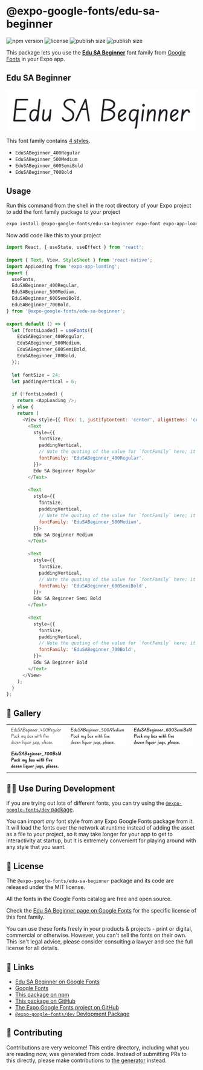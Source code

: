 # @expo-google-fonts/edu-sa-beginner

![npm version](https://flat.badgen.net/npm/v/@expo-google-fonts/edu-sa-beginner)
![license](https://flat.badgen.net/github/license/expo/google-fonts)
![publish size](https://flat.badgen.net/packagephobia/install/@expo-google-fonts/edu-sa-beginner)
![publish size](https://flat.badgen.net/packagephobia/publish/@expo-google-fonts/edu-sa-beginner)

This package lets you use the [**Edu SA Beginner**](https://fonts.google.com/specimen/Edu+SA+Beginner) font family from [Google Fonts](https://fonts.google.com/) in your Expo app.

## Edu SA Beginner

![Edu SA Beginner](./font-family.png)

This font family contains [4 styles](#-gallery).

- `EduSABeginner_400Regular`
- `EduSABeginner_500Medium`
- `EduSABeginner_600SemiBold`
- `EduSABeginner_700Bold`

## Usage

Run this command from the shell in the root directory of your Expo project to add the font family package to your project
```sh
expo install @expo-google-fonts/edu-sa-beginner expo-font expo-app-loading
```

Now add code like this to your project
```js
import React, { useState, useEffect } from 'react';

import { Text, View, StyleSheet } from 'react-native';
import AppLoading from 'expo-app-loading';
import {
  useFonts,
  EduSABeginner_400Regular,
  EduSABeginner_500Medium,
  EduSABeginner_600SemiBold,
  EduSABeginner_700Bold,
} from '@expo-google-fonts/edu-sa-beginner';

export default () => {
  let [fontsLoaded] = useFonts({
    EduSABeginner_400Regular,
    EduSABeginner_500Medium,
    EduSABeginner_600SemiBold,
    EduSABeginner_700Bold,
  });

  let fontSize = 24;
  let paddingVertical = 6;

  if (!fontsLoaded) {
    return <AppLoading />;
  } else {
    return (
      <View style={{ flex: 1, justifyContent: 'center', alignItems: 'center' }}>
        <Text
          style={{
            fontSize,
            paddingVertical,
            // Note the quoting of the value for `fontFamily` here; it expects a string!
            fontFamily: 'EduSABeginner_400Regular',
          }}>
          Edu SA Beginner Regular
        </Text>

        <Text
          style={{
            fontSize,
            paddingVertical,
            // Note the quoting of the value for `fontFamily` here; it expects a string!
            fontFamily: 'EduSABeginner_500Medium',
          }}>
          Edu SA Beginner Medium
        </Text>

        <Text
          style={{
            fontSize,
            paddingVertical,
            // Note the quoting of the value for `fontFamily` here; it expects a string!
            fontFamily: 'EduSABeginner_600SemiBold',
          }}>
          Edu SA Beginner Semi Bold
        </Text>

        <Text
          style={{
            fontSize,
            paddingVertical,
            // Note the quoting of the value for `fontFamily` here; it expects a string!
            fontFamily: 'EduSABeginner_700Bold',
          }}>
          Edu SA Beginner Bold
        </Text>
      </View>
    );
  }
};

```

## 🔡 Gallery


||||
|-|-|-|
|![EduSABeginner_400Regular](./EduSABeginner_400Regular.ttf.png)|![EduSABeginner_500Medium](./EduSABeginner_500Medium.ttf.png)|![EduSABeginner_600SemiBold](./EduSABeginner_600SemiBold.ttf.png)||
|![EduSABeginner_700Bold](./EduSABeginner_700Bold.ttf.png)||||


## 👩‍💻 Use During Development

If you are trying out lots of different fonts, you can try using the [`@expo-google-fonts/dev` package](https://github.com/expo/google-fonts/tree/master/font-packages/dev#readme).

You can import *any* font style from any Expo Google Fonts package from it. It will load the fonts
over the network at runtime instead of adding the asset as a file to your project, so it may take longer
for your app to get to interactivity at startup, but it is extremely convenient
for playing around with any style that you want.

## 📖 License

The `@expo-google-fonts/edu-sa-beginner` package and its code are released under the MIT license.

All the fonts in the Google Fonts catalog are free and open source.

Check the [Edu SA Beginner page on Google Fonts](https://fonts.google.com/specimen/Edu+SA+Beginner) for the specific license of this font family.

You can use these fonts freely in your products & projects - print or digital, commercial or otherwise. However, you can't sell the fonts on their own. This isn't legal advice, please consider consulting a lawyer and see the full license for all details.

## 🔗 Links

- [Edu SA Beginner on Google Fonts](https://fonts.google.com/specimen/Edu+SA+Beginner)
- [Google Fonts](https://fonts.google.com/)
- [This package on npm](https://www.npmjs.com/package/@expo-google-fonts/edu-sa-beginner)
- [This package on GitHub](https://github.com/expo/google-fonts/tree/master/font-packages/edu-sa-beginner)
- [The Expo Google Fonts project on GitHub](https://github.com/expo/google-fonts)
- [`@expo-google-fonts/dev` Devlopment Package](https://github.com/expo/google-fonts/tree/master/font-packages/dev)

## 🤝 Contributing

Contributions are very welcome! This entire directory, including what you are reading now, was generated from code. Instead of submitting PRs to this directly, please make contributions to [the generator](https://github.com/expo/google-fonts/tree/master/packages/generator) instead.
